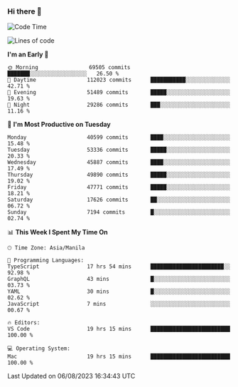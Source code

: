 ### Hi there 👋

<!--START_SECTION:waka-->
![Code Time](http://img.shields.io/badge/Code%20Time-4%2C207%20hrs%2019%20mins-blue)

![Lines of code](https://img.shields.io/badge/From%20Hello%20World%20I%27ve%20Written-103.2%20million%20lines%20of%20code-blue)

**I'm an Early 🐤** 

```text
🌞 Morning                69505 commits       ███████░░░░░░░░░░░░░░░░░░   26.50 % 
🌆 Daytime                112023 commits      ███████████░░░░░░░░░░░░░░   42.71 % 
🌃 Evening                51489 commits       █████░░░░░░░░░░░░░░░░░░░░   19.63 % 
🌙 Night                  29286 commits       ███░░░░░░░░░░░░░░░░░░░░░░   11.16 % 
```
📅 **I'm Most Productive on Tuesday** 

```text
Monday                   40599 commits       ████░░░░░░░░░░░░░░░░░░░░░   15.48 % 
Tuesday                  53336 commits       █████░░░░░░░░░░░░░░░░░░░░   20.33 % 
Wednesday                45887 commits       ████░░░░░░░░░░░░░░░░░░░░░   17.49 % 
Thursday                 49890 commits       █████░░░░░░░░░░░░░░░░░░░░   19.02 % 
Friday                   47771 commits       █████░░░░░░░░░░░░░░░░░░░░   18.21 % 
Saturday                 17626 commits       ██░░░░░░░░░░░░░░░░░░░░░░░   06.72 % 
Sunday                   7194 commits        █░░░░░░░░░░░░░░░░░░░░░░░░   02.74 % 
```


📊 **This Week I Spent My Time On** 

```text
🕑︎ Time Zone: Asia/Manila

💬 Programming Languages: 
TypeScript               17 hrs 54 mins      ███████████████████████░░   92.98 % 
GraphQL                  43 mins             █░░░░░░░░░░░░░░░░░░░░░░░░   03.73 % 
YAML                     30 mins             █░░░░░░░░░░░░░░░░░░░░░░░░   02.62 % 
JavaScript               7 mins              ░░░░░░░░░░░░░░░░░░░░░░░░░   00.67 % 

🔥 Editors: 
VS Code                  19 hrs 15 mins      █████████████████████████   100.00 % 

💻 Operating System: 
Mac                      19 hrs 15 mins      █████████████████████████   100.00 % 
```


 Last Updated on 06/08/2023 16:34:43 UTC
<!--END_SECTION:waka-->


<!--
**rad182/rad182** is a ✨ _special_ ✨ repository because its `README.md` (this file) appears on your GitHub profile.

Here are some ideas to get you started:

- 🔭 I’m currently working on ...
- 🌱 I’m currently learning ...
- 👯 I’m looking to collaborate on ...
- 🤔 I’m looking for help with ...
- 💬 Ask me about ...
- 📫 How to reach me: ...
- 😄 Pronouns: ...
- ⚡ Fun fact: ...
-->
